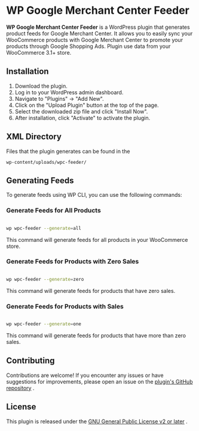 # WP Google Merchant Center Feeder

**WP Google Merchant Center Feeder**  is a WordPress plugin that generates product feeds for Google Merchant Center. It allows you to easily sync your WooCommerce products with Google Merchant Center to promote your products through Google Shopping Ads. Plugin use data from your WooCommerce 3.1+ store.
## Installation 
1. Download the plugin.
2. Log in to your WordPress admin dashboard.
3. Navigate to "Plugins" → "Add New".
4. Click on the "Upload Plugin" button at the top of the page.
5. Select the downloaded zip file and click "Install Now".
6. After installation, click "Activate" to activate the plugin.
## XML Directory
Files that the plugin generates can be found in the 
```
wp-content/uploads/wpc-feeder/
```
## Generating Feeds
To generate feeds using WP CLI, you can use the following commands:
### Generate Feeds for All Products

```bash

wp wpc-feeder --generate=all
```



This command will generate feeds for all products in your WooCommerce store.
### Generate Feeds for Products with Zero Sales

```bash

wp wpc-feeder --generate=zero
```



This command will generate feeds for products that have zero sales.
### Generate Feeds for Products with Sales

```bash

wp wpc-feeder --generate=one
```



This command will generate feeds for products that have more than zero sales.
## Contributing

Contributions are welcome! If you encounter any issues or have suggestions for improvements, please open an issue on the [plugin's GitHub repository](https://github.com/kosarlukascz/wpc-feeder) .
## License

This plugin is released under the [GNU General Public License v2 or later](https://www.gnu.org/licenses/gpl-2.0.html) .
